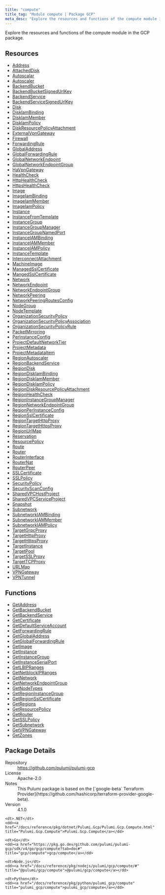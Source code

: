 ```yaml
---
title: "compute"
title_tag: "Module compute | Package GCP"
meta_desc: "Explore the resources and functions of the compute module in the GCP package."
---
```


<!-- WARNING: this file was generated by Pulumi Docs Generator. -->
<!-- Do not edit by hand unless you're certain you know what you are doing! -->

Explore the resources and functions of the compute module in the GCP package.

<h2 id="resources">Resources</h2>
<ul class="api">
    <li><a href="address" title="Address"><span class="symbol resource"></span>Address</a></li>
    <li><a href="attacheddisk" title="AttachedDisk"><span class="symbol resource"></span>AttachedDisk</a></li>
    <li><a href="autoscalar" title="Autoscalar"><span class="symbol resource"></span>Autoscalar</a></li>
    <li><a href="autoscaler" title="Autoscaler"><span class="symbol resource"></span>Autoscaler</a></li>
    <li><a href="backendbucket" title="BackendBucket"><span class="symbol resource"></span>BackendBucket</a></li>
    <li><a href="backendbucketsignedurlkey" title="BackendBucketSignedUrlKey"><span class="symbol resource"></span>BackendBucketSignedUrlKey</a></li>
    <li><a href="backendservice" title="BackendService"><span class="symbol resource"></span>BackendService</a></li>
    <li><a href="backendservicesignedurlkey" title="BackendServiceSignedUrlKey"><span class="symbol resource"></span>BackendServiceSignedUrlKey</a></li>
    <li><a href="disk" title="Disk"><span class="symbol resource"></span>Disk</a></li>
    <li><a href="diskiambinding" title="DiskIamBinding"><span class="symbol resource"></span>DiskIamBinding</a></li>
    <li><a href="diskiammember" title="DiskIamMember"><span class="symbol resource"></span>DiskIamMember</a></li>
    <li><a href="diskiampolicy" title="DiskIamPolicy"><span class="symbol resource"></span>DiskIamPolicy</a></li>
    <li><a href="diskresourcepolicyattachment" title="DiskResourcePolicyAttachment"><span class="symbol resource"></span>DiskResourcePolicyAttachment</a></li>
    <li><a href="externalvpngateway" title="ExternalVpnGateway"><span class="symbol resource"></span>ExternalVpnGateway</a></li>
    <li><a href="firewall" title="Firewall"><span class="symbol resource"></span>Firewall</a></li>
    <li><a href="forwardingrule" title="ForwardingRule"><span class="symbol resource"></span>ForwardingRule</a></li>
    <li><a href="globaladdress" title="GlobalAddress"><span class="symbol resource"></span>GlobalAddress</a></li>
    <li><a href="globalforwardingrule" title="GlobalForwardingRule"><span class="symbol resource"></span>GlobalForwardingRule</a></li>
    <li><a href="globalnetworkendpoint" title="GlobalNetworkEndpoint"><span class="symbol resource"></span>GlobalNetworkEndpoint</a></li>
    <li><a href="globalnetworkendpointgroup" title="GlobalNetworkEndpointGroup"><span class="symbol resource"></span>GlobalNetworkEndpointGroup</a></li>
    <li><a href="havpngateway" title="HaVpnGateway"><span class="symbol resource"></span>HaVpnGateway</a></li>
    <li><a href="healthcheck" title="HealthCheck"><span class="symbol resource"></span>HealthCheck</a></li>
    <li><a href="httphealthcheck" title="HttpHealthCheck"><span class="symbol resource"></span>HttpHealthCheck</a></li>
    <li><a href="httpshealthcheck" title="HttpsHealthCheck"><span class="symbol resource"></span>HttpsHealthCheck</a></li>
    <li><a href="image" title="Image"><span class="symbol resource"></span>Image</a></li>
    <li><a href="imageiambinding" title="ImageIamBinding"><span class="symbol resource"></span>ImageIamBinding</a></li>
    <li><a href="imageiammember" title="ImageIamMember"><span class="symbol resource"></span>ImageIamMember</a></li>
    <li><a href="imageiampolicy" title="ImageIamPolicy"><span class="symbol resource"></span>ImageIamPolicy</a></li>
    <li><a href="instance" title="Instance"><span class="symbol resource"></span>Instance</a></li>
    <li><a href="instancefromtemplate" title="InstanceFromTemplate"><span class="symbol resource"></span>InstanceFromTemplate</a></li>
    <li><a href="instancegroup" title="InstanceGroup"><span class="symbol resource"></span>InstanceGroup</a></li>
    <li><a href="instancegroupmanager" title="InstanceGroupManager"><span class="symbol resource"></span>InstanceGroupManager</a></li>
    <li><a href="instancegroupnamedport" title="InstanceGroupNamedPort"><span class="symbol resource"></span>InstanceGroupNamedPort</a></li>
    <li><a href="instanceiambinding" title="InstanceIAMBinding"><span class="symbol resource"></span>InstanceIAMBinding</a></li>
    <li><a href="instanceiammember" title="InstanceIAMMember"><span class="symbol resource"></span>InstanceIAMMember</a></li>
    <li><a href="instanceiampolicy" title="InstanceIAMPolicy"><span class="symbol resource"></span>InstanceIAMPolicy</a></li>
    <li><a href="instancetemplate" title="InstanceTemplate"><span class="symbol resource"></span>InstanceTemplate</a></li>
    <li><a href="interconnectattachment" title="InterconnectAttachment"><span class="symbol resource"></span>InterconnectAttachment</a></li>
    <li><a href="machineimage" title="MachineImage"><span class="symbol resource"></span>MachineImage</a></li>
    <li><a href="managedsslcertificate" title="ManagedSslCertificate"><span class="symbol resource"></span>ManagedSslCertificate</a></li>
    <li><a href="mangedsslcertificate" title="MangedSslCertificate"><span class="symbol resource"></span>MangedSslCertificate</a></li>
    <li><a href="network" title="Network"><span class="symbol resource"></span>Network</a></li>
    <li><a href="networkendpoint" title="NetworkEndpoint"><span class="symbol resource"></span>NetworkEndpoint</a></li>
    <li><a href="networkendpointgroup" title="NetworkEndpointGroup"><span class="symbol resource"></span>NetworkEndpointGroup</a></li>
    <li><a href="networkpeering" title="NetworkPeering"><span class="symbol resource"></span>NetworkPeering</a></li>
    <li><a href="networkpeeringroutesconfig" title="NetworkPeeringRoutesConfig"><span class="symbol resource"></span>NetworkPeeringRoutesConfig</a></li>
    <li><a href="nodegroup" title="NodeGroup"><span class="symbol resource"></span>NodeGroup</a></li>
    <li><a href="nodetemplate" title="NodeTemplate"><span class="symbol resource"></span>NodeTemplate</a></li>
    <li><a href="organizationsecuritypolicy" title="OrganizationSecurityPolicy"><span class="symbol resource"></span>OrganizationSecurityPolicy</a></li>
    <li><a href="organizationsecuritypolicyassociation" title="OrganizationSecurityPolicyAssociation"><span class="symbol resource"></span>OrganizationSecurityPolicyAssociation</a></li>
    <li><a href="organizationsecuritypolicyrule" title="OrganizationSecurityPolicyRule"><span class="symbol resource"></span>OrganizationSecurityPolicyRule</a></li>
    <li><a href="packetmirroring" title="PacketMirroring"><span class="symbol resource"></span>PacketMirroring</a></li>
    <li><a href="perinstanceconfig" title="PerInstanceConfig"><span class="symbol resource"></span>PerInstanceConfig</a></li>
    <li><a href="projectdefaultnetworktier" title="ProjectDefaultNetworkTier"><span class="symbol resource"></span>ProjectDefaultNetworkTier</a></li>
    <li><a href="projectmetadata" title="ProjectMetadata"><span class="symbol resource"></span>ProjectMetadata</a></li>
    <li><a href="projectmetadataitem" title="ProjectMetadataItem"><span class="symbol resource"></span>ProjectMetadataItem</a></li>
    <li><a href="regionautoscaler" title="RegionAutoscaler"><span class="symbol resource"></span>RegionAutoscaler</a></li>
    <li><a href="regionbackendservice" title="RegionBackendService"><span class="symbol resource"></span>RegionBackendService</a></li>
    <li><a href="regiondisk" title="RegionDisk"><span class="symbol resource"></span>RegionDisk</a></li>
    <li><a href="regiondiskiambinding" title="RegionDiskIamBinding"><span class="symbol resource"></span>RegionDiskIamBinding</a></li>
    <li><a href="regiondiskiammember" title="RegionDiskIamMember"><span class="symbol resource"></span>RegionDiskIamMember</a></li>
    <li><a href="regiondiskiampolicy" title="RegionDiskIamPolicy"><span class="symbol resource"></span>RegionDiskIamPolicy</a></li>
    <li><a href="regiondiskresourcepolicyattachment" title="RegionDiskResourcePolicyAttachment"><span class="symbol resource"></span>RegionDiskResourcePolicyAttachment</a></li>
    <li><a href="regionhealthcheck" title="RegionHealthCheck"><span class="symbol resource"></span>RegionHealthCheck</a></li>
    <li><a href="regioninstancegroupmanager" title="RegionInstanceGroupManager"><span class="symbol resource"></span>RegionInstanceGroupManager</a></li>
    <li><a href="regionnetworkendpointgroup" title="RegionNetworkEndpointGroup"><span class="symbol resource"></span>RegionNetworkEndpointGroup</a></li>
    <li><a href="regionperinstanceconfig" title="RegionPerInstanceConfig"><span class="symbol resource"></span>RegionPerInstanceConfig</a></li>
    <li><a href="regionsslcertificate" title="RegionSslCertificate"><span class="symbol resource"></span>RegionSslCertificate</a></li>
    <li><a href="regiontargethttpproxy" title="RegionTargetHttpProxy"><span class="symbol resource"></span>RegionTargetHttpProxy</a></li>
    <li><a href="regiontargethttpsproxy" title="RegionTargetHttpsProxy"><span class="symbol resource"></span>RegionTargetHttpsProxy</a></li>
    <li><a href="regionurlmap" title="RegionUrlMap"><span class="symbol resource"></span>RegionUrlMap</a></li>
    <li><a href="reservation" title="Reservation"><span class="symbol resource"></span>Reservation</a></li>
    <li><a href="resourcepolicy" title="ResourcePolicy"><span class="symbol resource"></span>ResourcePolicy</a></li>
    <li><a href="route" title="Route"><span class="symbol resource"></span>Route</a></li>
    <li><a href="router" title="Router"><span class="symbol resource"></span>Router</a></li>
    <li><a href="routerinterface" title="RouterInterface"><span class="symbol resource"></span>RouterInterface</a></li>
    <li><a href="routernat" title="RouterNat"><span class="symbol resource"></span>RouterNat</a></li>
    <li><a href="routerpeer" title="RouterPeer"><span class="symbol resource"></span>RouterPeer</a></li>
    <li><a href="sslcertificate" title="SSLCertificate"><span class="symbol resource"></span>SSLCertificate</a></li>
    <li><a href="sslpolicy" title="SSLPolicy"><span class="symbol resource"></span>SSLPolicy</a></li>
    <li><a href="securitypolicy" title="SecurityPolicy"><span class="symbol resource"></span>SecurityPolicy</a></li>
    <li><a href="securityscanconfig" title="SecurityScanConfig"><span class="symbol resource"></span>SecurityScanConfig</a></li>
    <li><a href="sharedvpchostproject" title="SharedVPCHostProject"><span class="symbol resource"></span>SharedVPCHostProject</a></li>
    <li><a href="sharedvpcserviceproject" title="SharedVPCServiceProject"><span class="symbol resource"></span>SharedVPCServiceProject</a></li>
    <li><a href="snapshot" title="Snapshot"><span class="symbol resource"></span>Snapshot</a></li>
    <li><a href="subnetwork" title="Subnetwork"><span class="symbol resource"></span>Subnetwork</a></li>
    <li><a href="subnetworkiambinding" title="SubnetworkIAMBinding"><span class="symbol resource"></span>SubnetworkIAMBinding</a></li>
    <li><a href="subnetworkiammember" title="SubnetworkIAMMember"><span class="symbol resource"></span>SubnetworkIAMMember</a></li>
    <li><a href="subnetworkiampolicy" title="SubnetworkIAMPolicy"><span class="symbol resource"></span>SubnetworkIAMPolicy</a></li>
    <li><a href="targetgrpcproxy" title="TargetGrpcProxy"><span class="symbol resource"></span>TargetGrpcProxy</a></li>
    <li><a href="targethttpproxy" title="TargetHttpProxy"><span class="symbol resource"></span>TargetHttpProxy</a></li>
    <li><a href="targethttpsproxy" title="TargetHttpsProxy"><span class="symbol resource"></span>TargetHttpsProxy</a></li>
    <li><a href="targetinstance" title="TargetInstance"><span class="symbol resource"></span>TargetInstance</a></li>
    <li><a href="targetpool" title="TargetPool"><span class="symbol resource"></span>TargetPool</a></li>
    <li><a href="targetsslproxy" title="TargetSSLProxy"><span class="symbol resource"></span>TargetSSLProxy</a></li>
    <li><a href="targettcpproxy" title="TargetTCPProxy"><span class="symbol resource"></span>TargetTCPProxy</a></li>
    <li><a href="urlmap" title="URLMap"><span class="symbol resource"></span>URLMap</a></li>
    <li><a href="vpngateway" title="VPNGateway"><span class="symbol resource"></span>VPNGateway</a></li>
    <li><a href="vpntunnel" title="VPNTunnel"><span class="symbol resource"></span>VPNTunnel</a></li>
</ul>

<h2 id="functions">Functions</h2>
<ul class="api">
    <li><a href="getaddress" title="GetAddress"><span class="symbol function"></span>GetAddress</a></li>
    <li><a href="getbackendbucket" title="GetBackendBucket"><span class="symbol function"></span>GetBackendBucket</a></li>
    <li><a href="getbackendservice" title="GetBackendService"><span class="symbol function"></span>GetBackendService</a></li>
    <li><a href="getcertificate" title="GetCertificate"><span class="symbol function"></span>GetCertificate</a></li>
    <li><a href="getdefaultserviceaccount" title="GetDefaultServiceAccount"><span class="symbol function"></span>GetDefaultServiceAccount</a></li>
    <li><a href="getforwardingrule" title="GetForwardingRule"><span class="symbol function"></span>GetForwardingRule</a></li>
    <li><a href="getglobaladdress" title="GetGlobalAddress"><span class="symbol function"></span>GetGlobalAddress</a></li>
    <li><a href="getglobalforwardingrule" title="GetGlobalForwardingRule"><span class="symbol function"></span>GetGlobalForwardingRule</a></li>
    <li><a href="getimage" title="GetImage"><span class="symbol function"></span>GetImage</a></li>
    <li><a href="getinstance" title="GetInstance"><span class="symbol function"></span>GetInstance</a></li>
    <li><a href="getinstancegroup" title="GetInstanceGroup"><span class="symbol function"></span>GetInstanceGroup</a></li>
    <li><a href="getinstanceserialport" title="GetInstanceSerialPort"><span class="symbol function"></span>GetInstanceSerialPort</a></li>
    <li><a href="getlbipranges" title="GetLBIPRanges"><span class="symbol function"></span>GetLBIPRanges</a></li>
    <li><a href="getnetblockipranges" title="GetNetblockIPRanges"><span class="symbol function"></span>GetNetblockIPRanges</a></li>
    <li><a href="getnetwork" title="GetNetwork"><span class="symbol function"></span>GetNetwork</a></li>
    <li><a href="getnetworkendpointgroup" title="GetNetworkEndpointGroup"><span class="symbol function"></span>GetNetworkEndpointGroup</a></li>
    <li><a href="getnodetypes" title="GetNodeTypes"><span class="symbol function"></span>GetNodeTypes</a></li>
    <li><a href="getregioninstancegroup" title="GetRegionInstanceGroup"><span class="symbol function"></span>GetRegionInstanceGroup</a></li>
    <li><a href="getregionsslcertificate" title="GetRegionSslCertificate"><span class="symbol function"></span>GetRegionSslCertificate</a></li>
    <li><a href="getregions" title="GetRegions"><span class="symbol function"></span>GetRegions</a></li>
    <li><a href="getresourcepolicy" title="GetResourcePolicy"><span class="symbol function"></span>GetResourcePolicy</a></li>
    <li><a href="getrouter" title="GetRouter"><span class="symbol function"></span>GetRouter</a></li>
    <li><a href="getsslpolicy" title="GetSSLPolicy"><span class="symbol function"></span>GetSSLPolicy</a></li>
    <li><a href="getsubnetwork" title="GetSubnetwork"><span class="symbol function"></span>GetSubnetwork</a></li>
    <li><a href="getvpngateway" title="GetVPNGateway"><span class="symbol function"></span>GetVPNGateway</a></li>
    <li><a href="getzones" title="GetZones"><span class="symbol function"></span>GetZones</a></li>
</ul>

<h2 id="package-details">Package Details</h2>
<dl class="package-details">
	<dt>Repository</dt>
	<dd><a href="https://github.com/pulumi/pulumi-gcp">https://github.com/pulumi/pulumi-gcp</a></dd>
	<dt>License</dt>
	<dd>Apache-2.0</dd>
	<dt>Notes</dt>
	<dd>This Pulumi package is based on the [`google-beta` Terraform Provider](https://github.com/hashicorp/terraform-provider-google-beta).</dd>
	<dt>Version</dt>
	<dd>4.1.0</dd>
</dl>



<dl class="tabular">

    <dt>.NET</dt>
    <dd><a href="/docs/reference/pkg/dotnet/Pulumi.Gcp/Pulumi.Gcp.Compute.html" title="Pulumi.Gcp.Compute">Pulumi.Gcp.Compute</a></dd>

    <dt>Go</dt>
    <dd><a href="https://pkg.go.dev/github.com/pulumi/pulumi-gcp/sdk/v4/go/gcp/compute?tab=doc#" title="gcp/compute">gcp/compute</a></dd>

    <dt>Node.js</dt>
    <dd><a href="/docs/reference/pkg/nodejs/pulumi/gcp/compute/#" title="@pulumi/gcp/compute">@pulumi/gcp/compute</a></dd>

    <dt>Python</dt>
    <dd><a href="/docs/reference/pkg/python/pulumi_gcp/compute" title="pulumi_gcp/compute">pulumi_gcp/compute</a></dd>

</dl>


